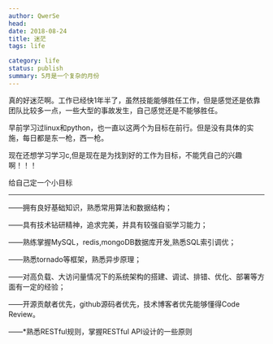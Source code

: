 ```yaml
---
author: QwerSe
head:
date: 2018-08-24
title: 迷茫
tags: life

category: life
status: publish
summary: 5月是一个复杂的月份
---
```


真的好迷茫啊。工作已经快1年半了，虽然技能能够胜任工作，但是感觉还是依靠团队比较多一点，一些大型的事故发生，自己感觉还是不能够胜任。

早前学习过linux和python，也一直以这两个为目标在前行。但是没有具体的实施，每日都是东一枪，西一枪。

现在还想学习学习c,但是现在是为找到好的工作为目标，不能凭自己的兴趣啊！！！

给自己定一个小目标

---------

——拥有良好基础知识，熟悉常用算法和数据结构； 

——具有技术钻研精神，追求完美，并具有较强自驱学习能力； 

——熟练掌握MySQL，redis,mongoDB数据库开发,熟悉SQL索引调优； 

——熟悉tornado等框架，熟悉异步原理； 

——对高负载、大访问量情况下的系统架构的搭建、调试、排错、优化、部署等方面有一定的经验；

——开源贡献者优先，github源码者优先，技术博客者优先能够懂得Code Review。

——*熟悉RESTful规则，掌握RESTful API设计的一些原则

